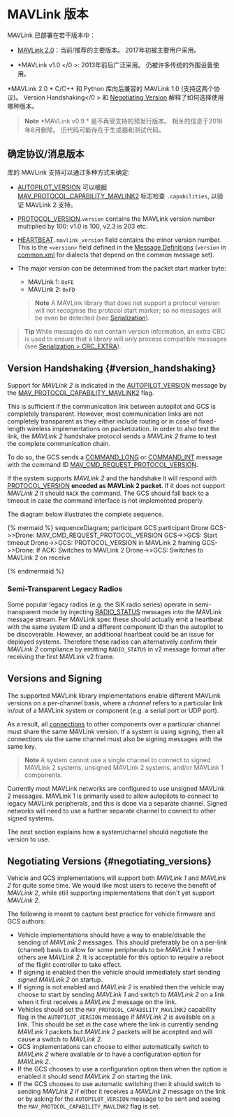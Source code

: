 # MAVLink 版本

MAVLink 已部署在若干版本中：

* [MAVLink 2.0](../guide/mavlink_2.md)：当前/推荐的主要版本。 2017年初被主要用户采用。 
* *MAVLink v1.0 </0 >: 2013年前后广泛采用。 仍被许多传统的外围设备使用。</li> </ul> 
  
  *MAVLink 2.0 * C/C++ 和 Python 库向后兼容的 MAVLink 1.0 (支持这两个协议)。 Version Handshaking</0 > 和 [Negotiating Version](#negotiating_versions) 解释了如何选择使用哪种版本。</p> 
  
  > **Note** *MAVLink v0.9 * 是不再受支持的预发行版本。 相关的信息于2018年8月删除。 旧代码可能存在于生成器和测试代码。
  
  ## 确定协议/消息版本
  
  库的 MAVLink 支持可以通过多种方式来确定:
  
  * [AUTOPILOT_VERSION](../messages/common.md#AUTOPILOT_VERSION) 可以根据 [MAV_PROTOCOL_CAPABILITY_MAVLINK2](../messages/common.md#MAV_PROTOCOL_CAPABILITY_MAVLINK2) 标志检查 `.capabilities`, 以验证 MAVLink 2 支持。
  * [PROTOCOL_VERSION](../messages/common.md#PROTOCOL_VERSION).`version` contains the MAVLink version number multiplied by 100: v1.0 is 100, <!-- v2.0 is 200, --> v2.3 is 203 etc.
  
  * [HEARTBEAT](../messages/common.md#HEARTBEAT)`.mavlink_version` field contains the minor version number. This is the `<version>` field defined in the [Message Definitions](../messages/README.md) (`version` in [common.xml](../messages/common.md) for dialects that depend on the common message set).
  * The major version can be determined from the packet start marker byte:
    
    * MAVLink 1: `0xFE` 
    * MAVLink 2: `0xFD`
    
    > **Note** A MAVLink library that does not support a protocol version will not recognise the protocol start marker; so no messages will be even be detected (see [Serialization](../guide/serialization.md)).
  
  > **Tip** While messages do not contain version information, an extra CRC is used to ensure that a library will only process compatible messages (see [Serialization > CRC_EXTRA](../guide/serialization.md)).
  
  ## Version Handshaking {#version_handshaking}
  
  Support for *MAVLink 2* is indicated in the [AUTOPILOT_VERSION](../messages/common.md#AUTOPILOT_VERSION) message by the [MAV_PROTOCOL_CAPABILITY_MAVLINK2](../messages/common.md#MAV_PROTOCOL_CAPABILITY_MAVLINK2) flag.
  
  This is sufficient if the communication link between autopilot and GCS is completely transparent. However, most communication links are not completely transparent as they either include routing or in case of fixed-length wireless implementations on packetization. In order to also test the link, the *MAVLink 2* handshake protocol sends a *MAVLink 2* frame to test the complete communication chain.
  
  To do so, the GCS sends a [COMMAND_LONG](../messages/common.md#COMMAND_LONG) or [COMMAND_INT](../messages/common.md#COMMAND_INT) message with the command ID [MAV_CMD_REQUEST_PROTOCOL_VERSION](../messages/common.md#MAV_CMD_REQUEST_PROTOCOL_VERSION).
  
  If the system supports *MAVLink 2* and the handshake it will respond with [PROTOCOL_VERSION](../messages/common.md#PROTOCOL_VERSION) **encoded as MAVLink 2 packet**. If it does not support *MAVLink 2* it should `NACK` the command. The GCS should fall back to a timeout in case the command interface is not implemented properly.
  
  The diagram below illustrates the complete sequence.
  
  {% mermaid %} sequenceDiagram; participant GCS participant Drone GCS->>Drone: MAV_CMD_REQUEST_PROTOCOL_VERSION GCS->>GCS: Start timeout Drone->>GCS: PROTOCOL_VERSION in MAVLink 2 framing GCS->>Drone: If ACK: Switches to MAVLink 2 Drone->>GCS: Switches to MAVLink 2 on receive
  
  {% endmermaid %}
  
  ### Semi-Transparent Legacy Radios
  
  Some popular legacy radios (e.g. the SiK radio series) operate in semi-transparent mode by injecting [RADIO_STATUS](../messages/common.md#RADIO_STATUS) messages into the MAVLink message stream. Per MAVLink spec these should actually emit a heartbeat with the same system ID and a different component ID than the autopilot to be discoverable. However, an additional heartbeat could be an issue for deployed systems. Therefore these radios can alternatively confirm their *MAVLink 2* compliance by emitting `RADIO_STATUS` in v2 message format after receiving the first MAVLink v2 frame.
  
  ## Versions and Signing
  
  The supported MAVLink library implementations enable different MAVLink versions on a per-channel basis, where a *channel* refers to a particular link in/out of a MAVLink system or component (e.g. a serial port or UDP port).
  
  As a result, all [connections](../services/heartbeat.md) to other components over a particular channel must share the same MAVLink version. If a system is using signing, then all connections via the same channel must also be signing messages with the same key.
  
  > **Note** A system cannot use a single channel to connect to signed MAVLink 2 systems, unsigned MAVLink 2 systems, and/or MAVLink 1 components.
  
  Currently most MAVLink networks are configured to use unsigned MAVLink 2 messages. MAVLink 1 is primarily used to allow autopilots to connect to legacy MAVLink peripherals, and this is done via a separate channel. Signed networks will need to use a further separate channel to connect to other signed systems.
  
  The next section explains how a system/channel should negotiate the version to use.
  
  ## Negotiating Versions {#negotiating_versions}
  
  Vehicle and GCS implementations will support both *MAVLink 1* and *MAVLink 2* for quite some time. We would like most users to receive the benefit of *MAVLink 2*, while still supporting implementations that don't yet support *MAVLink 2*.
  
  The following is meant to capture best practice for vehicle firmware and GCS authors:
  
  * Vehicle implementations should have a way to enable/disable the sending of *MAVLink 2* messages. This should preferably be on a per-link (channel) basis to allow for some peripherals to be *MAVLink 1* while others are *MAVLink 2*. It is acceptable for this option to require a reboot of the flight controller to take effect.
  * If signing is enabled then the vehicle should immediately start sending *signed* *MAVLink 2* on startup.
  * If signing is not enabled and *MAVLink 2* is enabled then the vehicle may choose to start by sending *MAVLink 1* and switch to *MAVLink 2* on a link when it first receives a *MAVLink 2* message on the link.
  * Vehicles should set the `MAV_PROTOCOL_CAPABILITY_MAVLINK2` capability flag in the `AUTOPILOT_VERSION` message if *MAVLink 2* is available on a link. This should be set in the case where the link is currently sending *MAVLink 1* packets but *MAVLink 2* packets will be accepted and will cause a switch to *MAVLink 2*.
  * GCS implementations can choose to either automatically switch to *MAVLink 2* where available or to have a configuration option for *MAVLink 2*.
  * If the GCS chooses to use a configuration option then when the option is enabled it should send *MAVLink 2* on starting the link.
  * If the GCS chooses to use automatic switching then it should switch to sending *MAVLink 2* if either it receives a *MAVLink 2* message on the link or by asking for the `AUTOPILOT_VERSION` message to be sent and seeing the `MAV_PROTOCOL_CAPABILITY_MAVLINK2` flag is set.